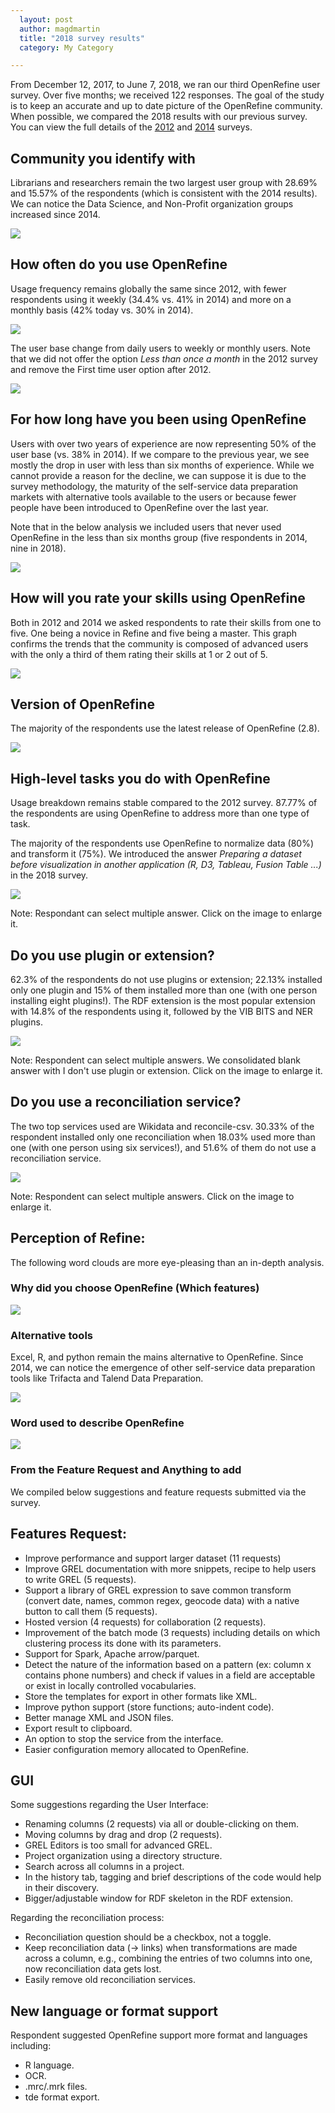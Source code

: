 ```yaml
---
  layout: post
  author: magdmartin
  title: "2018 survey results"
  category: My Category

---
```


From December 12, 2017, to June 7, 2018, we ran our third OpenRefine user survey.  Over five months; we received 122 responses. The goal of the study is to keep an accurate and up to date picture of the OpenRefine community. When possible, we compared the 2018 results with our previous survey. You can view the full details of the [2012](http://googlerefine.blogspot.ca/2012/10/google-refine-usage-survey-results.html) and [2014](http://openrefine.org/my%20category/2014/08/29/2014-survey-results.html) surveys.

## Community you identify with

Librarians and researchers remain the two largest user group with 28.69%  and 15.57% of the respondents (which is consistent with the 2014 results). We can notice the Data Science, and Non-Profit organization groups increased since 2014.

<a href="https://raw.github.com/OpenRefine/openrefine.github.com/master/images/2018survey/1.png"><img src="https://raw.githubusercontent.com/OpenRefine/openrefine.github.com/master/images/2018survey/1.png" class="inset" /></a>

##  How often do you use OpenRefine

Usage frequency remains globally the same since 2012, with fewer respondents using it weekly (34.4% vs. 41% in 2014) and more on a monthly basis (42% today vs. 30% in 2014). 


<a href="https://raw.github.com/OpenRefine/openrefine.github.com/master/images/2018survey/21.png"><img src="https://raw.githubusercontent.com/OpenRefine/openrefine.github.com/master/images/2018survey/21.png" class="inset" /></a>


The user base change from daily users to weekly or monthly users. Note that we did not offer the option _Less than once a month_ in the 2012 survey and remove the First time user option after 2012. 

<a href="https://raw.github.com/OpenRefine/openrefine.github.com/master/images/2018survey/22.png"><img src="https://raw.githubusercontent.com/OpenRefine/openrefine.github.com/master/images/2018survey/22.png" class="inset" /></a>


## For how long have you been using OpenRefine

Users with over two years of experience are now representing 50% of the user base (vs. 38% in 2014). If we compare to the previous year, we see mostly the drop in user with less than six months of experience. While we cannot provide a reason for the decline, we can suppose it is due to the survey methodology, the maturity of the self-service data preparation markets with alternative tools available to the users or because fewer people have been introduced to OpenRefine over the last year. 

Note that in the below analysis we included users that never used OpenRefine in the less than six months group (five respondents in 2014, nine in 2018). 

<a href="https://raw.github.com/OpenRefine/openrefine.github.com/master/images/2018survey/23.png"><img src="https://raw.githubusercontent.com/OpenRefine/openrefine.github.com/master/images/2018survey/23.png" class="inset" /></a>

## How will you rate your skills using OpenRefine

Both in 2012 and 2014 we asked respondents to rate their skills from one to five. One being a novice in Refine and five being a master. This graph confirms the trends that the community is composed of advanced users with the only a third of them rating their skills at 1 or 2 out of 5.

<a href="https://raw.github.com/OpenRefine/openrefine.github.com/master/images/2018survey/24.png"><img src="https://raw.githubusercontent.com/OpenRefine/openrefine.github.com/master/images/2018survey/24.png" class="inset" /></a>

## Version of OpenRefine

The majority of the respondents use the latest release of OpenRefine (2.8).

<a href="https://raw.github.com/OpenRefine/openrefine.github.com/master/images/2018survey/3.png"><img src="https://raw.githubusercontent.com/OpenRefine/openrefine.github.com/master/images/2018survey/3.png" class="inset" /></a>

## High-level tasks you do with OpenRefine

Usage breakdown remains stable compared to the 2012 survey. 87.77% of the respondents are using OpenRefine to address more than one type of task.

The majority of the respondents use OpenRefine to normalize data (80%) and transform it (75%).  We introduced the answer _Preparing a dataset before visualization in another application (R, D3, Tableau, Fusion Table ...)_  in the 2018 survey.

<a href="https://raw.github.com/OpenRefine/openrefine.github.com/master/images/2018survey/4.png"><img src="https://raw.githubusercontent.com/OpenRefine/openrefine.github.com/master/images/2018survey/4.png" class="inset" /></a>

Note: Respondant can select multiple answer. Click on the image to enlarge it. 

## Do you use plugin or extension?

62.3% of the respondents do not use plugins or extension; 22.13% installed only one plugin and 15% of them installed more than one (with one person installing eight plugins!). The RDF extension is the most popular extension with 14.8% of the respondents using it, followed by the VIB BITS and NER plugins.

<a href="https://raw.github.com/OpenRefine/openrefine.github.com/master/images/2018survey/5.png"><img src="https://raw.githubusercontent.com/OpenRefine/openrefine.github.com/master/images/2018survey/5.png" class="inset" /></a>

Note: Respondent can select multiple answers. We consolidated blank answer with I don't use plugin or extension. Click on the image to enlarge it. 

## Do you use a reconciliation service?

The two top services used are Wikidata and reconcile-csv. 30.33% of the respondent installed only one reconciliation when 18.03% used more than one (with one person using six services!), and 51.6% of them do not use a reconciliation service. 

<a href="https://raw.github.com/OpenRefine/openrefine.github.com/master/images/2018survey/6.png"><img src="https://raw.githubusercontent.com/OpenRefine/openrefine.github.com/master/images/2018survey/6.png" class="inset" /></a>

Note: Respondent can select multiple answers. Click on the image to enlarge it. 

## Perception of Refine: 

The following word clouds are more eye-pleasing than an in-depth analysis.

### Why did you choose OpenRefine (Which features)

<a href="https://raw.github.com/OpenRefine/openrefine.github.com/master/images/2018survey/reason.png"><img src="https://raw.githubusercontent.com/OpenRefine/openrefine.github.com/master/images/2018survey/reason.png" class="inset" /></a>

### Alternative tools 

Excel, R, and python remain the mains alternative to OpenRefine. Since 2014, we can notice the emergence of other self-service data preparation tools like Trifacta and Talend Data Preparation. 

<a href="https://raw.github.com/OpenRefine/openrefine.github.com/master/images/2018survey/alternative.png"><img src="https://raw.githubusercontent.com/OpenRefine/openrefine.github.com/master/images/2018survey/alternative.png" class="inset" /></a>


### Word used to describe OpenRefine


<a href="https://raw.github.com/OpenRefine/openrefine.github.com/master/images/2018survey/describe.png"><img src="https://raw.githubusercontent.com/OpenRefine/openrefine.github.com/master/images/2018survey/describe.png" class="inset" /></a>

### From the Feature Request and Anything to add

We compiled below suggestions and feature requests submitted via the survey. 

## Features Request:

* Improve performance and support larger dataset (11 requests)
* Improve GREL documentation with more snippets, recipe to help users to write GREL (5 requests).
* Support a library of GREL expression to save common transform (convert date, names, common regex, geocode data) with a native button to call them (5 requests).
* Hosted version (4 requests) for collaboration (2 requests).
* Improvement of the batch mode (3 requests) including details on which clustering process its done with its parameters. 
* Support for Spark, Apache arrow/parquet.
* Detect the nature of the information based on a pattern (ex: column x contains phone numbers) and check if values in a field are acceptable or exist in locally controlled vocabularies.
* Store the templates for export in other formats like XML.
* Improve python support (store functions; auto-indent code).
* Better manage XML and JSON files.
* Export result to clipboard.
* An option to stop the service from the interface. 
* Easier configuration memory allocated to OpenRefine.

## GUI

Some suggestions regarding the User Interface:
* Renaming columns (2 requests) via all or double-clicking on them.
* Moving columns by drag and drop (2 requests).
* GREL Editors is too small for advanced GREL.
* Project organization using a directory structure.
* Search across all columns in a project.
* In the history tab, tagging and brief descriptions of the code would help in their discovery.
* Bigger/adjustable window for RDF skeleton in the RDF extension.

Regarding the reconciliation process: 
* Reconciliation question should be a checkbox, not a toggle.
* Keep reconciliation data (-> links) when transformations are made across a column, e.g., combining the entries of two columns into one, now reconciliation data gets lost.
* Easily remove old reconciliation services.

## New language or format support 
Respondent suggested OpenRefine support more format and languages including:
* R language.
* OCR.
* .mrc/.mrk files.
* tde format export.



